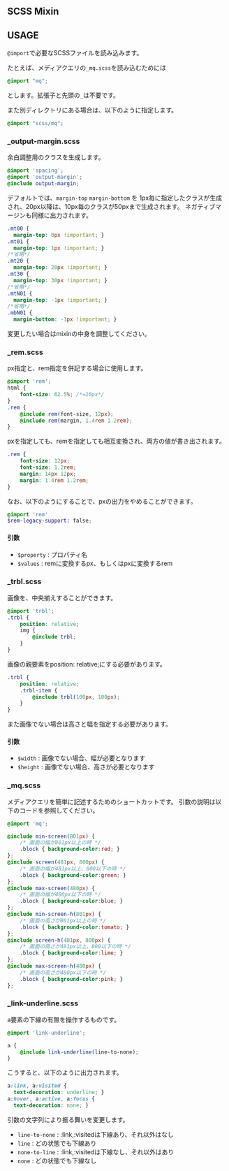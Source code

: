 ## SCSS Mixin

## USAGE

``@import``で必要なSCSSファイルを読み込みます。

たとえば、メディアクエリの``_mq.scss``を読み込むためには

```scss
@import "mq";
```

とします。拡張子と先頭の``_``は不要です。

また別ディレクトリにある場合は、以下のように指定します。

```scss
@import "scss/mq";
```

### _output-margin.scss

余白調整用のクラスを生成します。

```scss
@import 'spacing';
@import 'output-margin';
@include output-margin;
```

デフォルトでは、``margin-top`` ``margin-bottom`` を 1px毎に指定したクラスが生成され、20px以降は、10px毎のクラスが50pxまで生成されます。
ネガティブマージンも同様に出力されます。

```css
.mt00 {
  margin-top: 0px !important; }
.mt01 {
  margin-top: 1px !important; }
/*省略*/
.mt20 {
  margin-top: 20px !important; }
.mt30 {
  margin-top: 30px !important; }
/*省略*/
.mtN01 {
  margin-top: -1px !important; }
/*省略*/
.mbN01 {
  margin-bottom: -1px !important; }
```

変更したい場合はmixinの中身を調整してください。

### _rem.scss

px指定と、rem指定を併記する場合に使用します。

```scss
@import 'rem';
html {
	font-size: 62.5%; /*=10px*/
}
.rem {
	@include rem(font-size, 12px);
	@include rem(margin, 1.4rem 1.2rem);
}
```

pxを指定しても、remを指定しても相互変換され、両方の値が書き出されます。

```css
.rem {
	font-size: 12px;
	font-size: 1.2rem;
	margin: 14px 12px;
	margin: 1.4rem 1.2rem;
}
```

なお、以下のようにすることで、pxの出力をやめることができます。

```scss
@import 'rem'
$rem-legacy-support: false;
```

#### 引数

* ``$property`` : プロパティ名
* ``$values``   : remに変換するpx、もしくはpxに変換するrem


### _trbl.scss

画像を、中央揃えすることができます。

```scss
@import 'trbl';
.trbl {
	position: relative;
	img {
		@include trbl;
	}
}
```

画像の親要素をposition: relative;にする必要があります。

```scss
.trbl {
	position: relative;
	.trbl-item {
		@include trbl(100px, 100px);
	}
}
```

また画像でない場合は高さと幅を指定する必要があります。

#### 引数

- ``$width`` : 画像でない場合、幅が必要となります
- ``$height`` : 画像でない場合、高さが必要となります


### _mq.scss

メディアクエリを簡単に記述するためのショートカットです。
引数の説明は以下のコードを参照してください。

```scss
@import 'mq';

@include min-screen(801px) {
	/* 画面の幅が801px以上の時 */
	.block { background-color:red; }
};
@include screen(481px, 800px) {
	/* 画面の幅が481px以上、800以下の時 */
	.block { background-color:green; }
};
@include max-screen(480px) {
	/* 画面の幅が480px以下の時 */
	.block { background-color:blue; }
};
@include min-screen-h(801px) {
	/* 画面の高さが801px以上の時 */
	.block { background-color:tomato; }
};
@include screen-h(481px, 800px) {
	/* 画面の高さが481px以上、800以下の時 */
	.block { background-color:lime; }
};
@include max-screen-h(480px) {
	/* 画面の高さが480px以下の時 */
	.block { background-color:pink; }
};
```

### _link-underline.scss

a要素の下線の有無を操作するものです。

```scss
@import 'link-underline';

a {
	@include link-underline(line-to-none);
}
```

こうすると、以下のように出力されます。

```css
a:link, a:visited {
  text-decoration: underline; }
a:hover, a:active, a:focus {
  text-decoration: none; }
```

引数の文字列により振る舞いを変更します。

* ``line-to-none`` : :link,:visitedは下線あり、それ以外はなし
* ``line`` : どの状態でも下線あり
* ``none-to-line`` : :link,:visitedは下線なし、それ以外はあり
* ``none`` : どの状態でも下線なし
